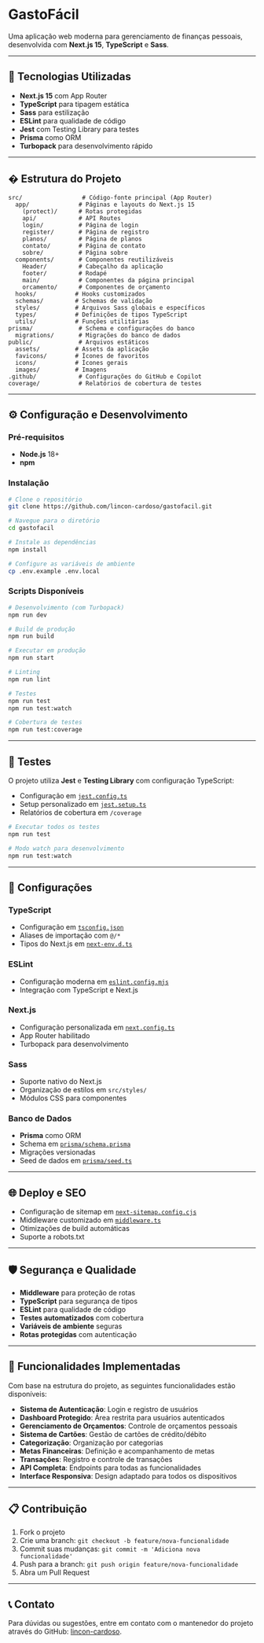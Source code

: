 # GastoFácil

Uma aplicação web moderna para gerenciamento de finanças pessoais, desenvolvida com **Next.js 15**, **TypeScript** e **Sass**.

---

## 🚀 Tecnologias Utilizadas

- **Next.js 15** com App Router
- **TypeScript** para tipagem estática
- **Sass** para estilização
- **ESLint** para qualidade de código
- **Jest** com Testing Library para testes
- **Prisma** como ORM
- **Turbopack** para desenvolvimento rápido

---

## � Estrutura do Projeto

```
src/                 # Código-fonte principal (App Router)
  app/              # Páginas e layouts do Next.js 15
    (protect)/      # Rotas protegidas
    api/            # API Routes
    login/          # Página de login
    register/       # Página de registro
    planos/         # Página de planos
    contato/        # Página de contato
    sobre/          # Página sobre
  components/       # Componentes reutilizáveis
    Header/         # Cabeçalho da aplicação
    footer/         # Rodapé
    main/           # Componentes da página principal
    orcamento/      # Componentes de orçamento
  hooks/           # Hooks customizados
  schemas/         # Schemas de validação
  styles/          # Arquivos Sass globais e específicos
  types/           # Definições de tipos TypeScript
  utils/           # Funções utilitárias
prisma/             # Schema e configurações do banco
  migrations/       # Migrações do banco de dados
public/             # Arquivos estáticos
  assets/          # Assets da aplicação
  favicons/        # Ícones de favoritos
  icons/           # Ícones gerais
  images/          # Imagens
.github/            # Configurações do GitHub e Copilot
coverage/           # Relatórios de cobertura de testes
```

---

## ⚙️ Configuração e Desenvolvimento

### Pré-requisitos

- **Node.js** 18+
- **npm**

### Instalação

```bash
# Clone o repositório
git clone https://github.com/lincon-cardoso/gastofacil.git

# Navegue para o diretório
cd gastofacil

# Instale as dependências
npm install

# Configure as variáveis de ambiente
cp .env.example .env.local
```

### Scripts Disponíveis

```bash
# Desenvolvimento (com Turbopack)
npm run dev

# Build de produção
npm run build

# Executar em produção
npm run start

# Linting
npm run lint

# Testes
npm run test
npm run test:watch

# Cobertura de testes
npm run test:coverage
```

---

## 🧪 Testes

O projeto utiliza **Jest** e **Testing Library** com configuração TypeScript:

- Configuração em [`jest.config.ts`](jest.config.ts)
- Setup personalizado em [`jest.setup.ts`](jest.setup.ts)
- Relatórios de cobertura em `/coverage`

```bash
# Executar todos os testes
npm run test

# Modo watch para desenvolvimento
npm run test:watch
```

---

## 🔧 Configurações

### TypeScript

- Configuração em [`tsconfig.json`](tsconfig.json)
- Aliases de importação com `@/*`
- Tipos do Next.js em [`next-env.d.ts`](next-env.d.ts)

### ESLint

- Configuração moderna em [`eslint.config.mjs`](eslint.config.mjs)
- Integração com TypeScript e Next.js

### Next.js

- Configuração personalizada em [`next.config.ts`](next.config.ts)
- App Router habilitado
- Turbopack para desenvolvimento

### Sass

- Suporte nativo do Next.js
- Organização de estilos em `src/styles/`
- Módulos CSS para componentes

### Banco de Dados

- **Prisma** como ORM
- Schema em [`prisma/schema.prisma`](prisma/schema.prisma)
- Migrações versionadas
- Seed de dados em [`prisma/seed.ts`](prisma/seed.ts)

---

## 🌐 Deploy e SEO

- Configuração de sitemap em [`next-sitemap.config.cjs`](next-sitemap.config.cjs)
- Middleware customizado em [`middleware.ts`](middleware.ts)
- Otimizações de build automáticas
- Suporte a robots.txt

---

## 🛡️ Segurança e Qualidade

- **Middleware** para proteção de rotas
- **TypeScript** para segurança de tipos
- **ESLint** para qualidade de código
- **Testes automatizados** com cobertura
- **Variáveis de ambiente** seguras
- **Rotas protegidas** com autenticação

---

## 🚦 Funcionalidades Implementadas

Com base na estrutura do projeto, as seguintes funcionalidades estão disponíveis:

- **Sistema de Autenticação**: Login e registro de usuários
- **Dashboard Protegido**: Área restrita para usuários autenticados
- **Gerenciamento de Orçamentos**: Controle de orçamentos pessoais
- **Sistema de Cartões**: Gestão de cartões de crédito/débito
- **Categorização**: Organização por categorias
- **Metas Financeiras**: Definição e acompanhamento de metas
- **Transações**: Registro e controle de transações
- **API Completa**: Endpoints para todas as funcionalidades
- **Interface Responsiva**: Design adaptado para todos os dispositivos

---

## 📋 Contribuição

1. Fork o projeto
2. Crie uma branch: `git checkout -b feature/nova-funcionalidade`
3. Commit suas mudanças: `git commit -m 'Adiciona nova funcionalidade'`
4. Push para a branch: `git push origin feature/nova-funcionalidade`
5. Abra um Pull Request

---

## 📞 Contato

Para dúvidas ou sugestões, entre em contato com o mantenedor do projeto através do GitHub: [lincon-cardoso](https://github.com/lincon-cardoso).
